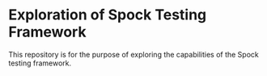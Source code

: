 # Exploration of Spock Testing Framework

This repository is for the purpose of exploring the capabilities of the Spock testing framework.
